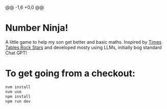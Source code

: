 @@ -1,6 +0,0 @@
# Number Ninja!

A little game to help my son get better and basic maths.
Inspired by [Times Tables Rock Stars](https://ttrockstars.com/) 
and developed mosty using LLMs, initially bog standard Chat GPT!

# To get going from a checkout:

```bash
nvm install
nvm use
npm install
npm run dev
```
